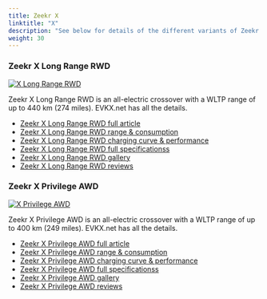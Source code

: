 ```yaml
---
title: Zeekr X
linktitle: "X"
description: "See below for details of the different variants of Zeekr X"
weight: 30
---
```

### Zeekr X Long Range RWD

<a href="x_long_range_rwd/"><img src="https://media.evkx.net/multimedia/models/zeekr/x/x_long_range_rwd/main_1_st.jpg" class="img-fluid" alt="X Long Range RWD" ></a>

Zeekr X Long Range RWD is an all-electric crossover with a WLTP range of up to 440 km (274 miles). EVKX.net has all the details. 

- [Zeekr X Long Range RWD full article](x_long_range_rwd/)
- [Zeekr X Long Range RWD range & consumption](x_long_range_rwd/rangeandconsumption/)
- [Zeekr X Long Range RWD charging curve & performance](x_long_range_rwd/chargingcurve/)
- [Zeekr X Long Range RWD full specificationss](x_long_range_rwd/specifications/)
- [Zeekr X Long Range RWD gallery](x_long_range_rwd/gallery/)
- [Zeekr X Long Range RWD reviews](x_long_range_rwd/reviews/)

### Zeekr X Privilege AWD

<a href="x_privilege_awd/"><img src="https://media.evkx.net/multimedia/models/zeekr/x/x_privilege_awd/main_1_st.jpg" class="img-fluid" alt="X Privilege AWD" ></a>

Zeekr X Privilege AWD is an all-electric crossover with a WLTP range of up to 400 km (249 miles). EVKX.net has all the details. 

- [Zeekr X Privilege AWD full article](x_privilege_awd/)
- [Zeekr X Privilege AWD range & consumption](x_privilege_awd/rangeandconsumption/)
- [Zeekr X Privilege AWD charging curve & performance](x_privilege_awd/chargingcurve/)
- [Zeekr X Privilege AWD full specificationss](x_privilege_awd/specifications/)
- [Zeekr X Privilege AWD gallery](x_privilege_awd/gallery/)
- [Zeekr X Privilege AWD reviews](x_privilege_awd/reviews/)

